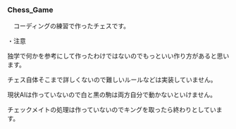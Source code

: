 ### Chess_Game

　コーディングの練習で作ったチェスです。


・注意

独学で何かを参考にして作ったわけではないのでもっといい作り方があると思います。

チェス自体そこまで詳しくないので難しいルールなどは実装していません。

現状AIは作っていないので白と黒の駒は両方自分で動かないといけません。

チェックメイトの処理は作っていないのでキングを取ったら終わりとしています。
